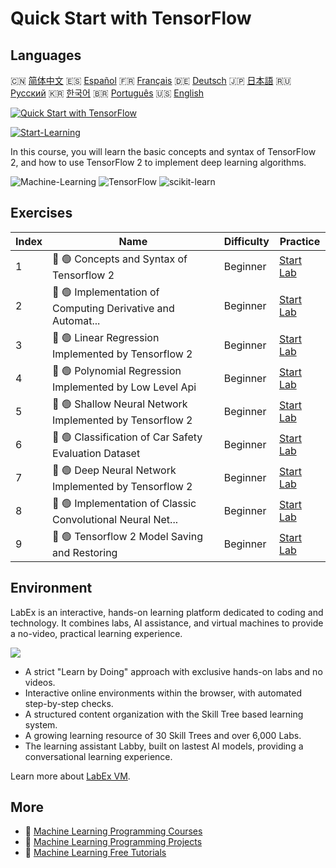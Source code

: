 # Quick Start with TensorFlow

## Languages

🇨🇳 [简体中文](README_zh.md) 🇪🇸 [Español](README_es.md) 🇫🇷 [Français](README_fr.md) 🇩🇪 [Deutsch](README_de.md) 🇯🇵 [日本語](README_ja.md) 🇷🇺 [Русский](README_ru.md) 🇰🇷 [한국어](README_ko.md) 🇧🇷 [Português](README_pt.md) 🇺🇸 [English](README.md) 

[![Quick Start with TensorFlow](https://cover-creator.labex.io/quick-start-with-tensorflow.png)](https://labex.io/courses/quick-start-with-tensorflow)

[![Start-Learning](https://img.shields.io/badge/Start-Learning-whitesmoke?style=for-the-badge)](https://labex.io/courses/quick-start-with-tensorflow)

In this course, you will learn the basic concepts and syntax of TensorFlow 2, and how to use TensorFlow 2 to implement deep learning algorithms.

![Machine-Learning](https://img.shields.io/badge/Machine-Learning-whitesmoke?style=for-the-badge&logo=machine-learning)
![TensorFlow](https://img.shields.io/badge/TensorFlow-whitesmoke?style=for-the-badge&logo=tensorflow)
![scikit-learn](https://img.shields.io/badge/scikit-learn-whitesmoke?style=for-the-badge&logo=scikit-learn)


## Exercises

|   Index | Name                                                        | Difficulty   | Practice                                                                                                                                 |
|---------|-------------------------------------------------------------|--------------|------------------------------------------------------------------------------------------------------------------------------------------|
|       1 | 📖 🟢 Concepts and Syntax of Tensorflow 2                   | Beginner     | <a target='_blank' href='https://labex.io/labs/ml-concepts-and-syntax-of-tensorflow-2-20758'>Start Lab</a>                               |
|       2 | 📖 🟢 Implementation of Computing Derivative and Automat... | Beginner     | <a target='_blank' href='https://labex.io/labs/ml-implementation-of-computing-derivative-and-automatic-differential-20785'>Start Lab</a> |
|       3 | 📖 🟢 Linear Regression Implemented by Tensorflow 2         | Beginner     | <a target='_blank' href='https://labex.io/labs/ml-linear-regression-implemented-by-tensorflow-2-20797'>Start Lab</a>                     |
|       4 | 📖 🟢 Polynomial Regression Implemented by Low Level Api    | Beginner     | <a target='_blank' href='https://labex.io/labs/ml-polynomial-regression-implemented-by-low-level-api-20803'>Start Lab</a>                |
|       5 | 📖 🟢 Shallow Neural Network Implemented by Tensorflow 2    | Beginner     | <a target='_blank' href='https://labex.io/labs/ml-shallow-neural-network-implemented-by-tensorflow-2-20809'>Start Lab</a>                |
|       6 | 📖 🟢 Classification of Car Safety Evaluation Dataset       | Beginner     | <a target='_blank' href='https://labex.io/labs/ml-classification-of-car-safety-evaluation-dataset-20756'>Start Lab</a>                   |
|       7 | 📖 🟢 Deep Neural Network Implemented by Tensorflow 2       | Beginner     | <a target='_blank' href='https://labex.io/labs/ml-deep-neural-network-implemented-by-tensorflow-2-20768'>Start Lab</a>                   |
|       8 | 📖 🟢 Implementation of Classic Convolutional Neural Net... | Beginner     | <a target='_blank' href='https://labex.io/labs/ml-implementation-of-classic-convolutional-neural-network-20784'>Start Lab</a>            |
|       9 | 📖 🟢 Tensorflow 2 Model Saving and Restoring               | Beginner     | <a target='_blank' href='https://labex.io/labs/ml-tensorflow-2-model-saving-and-restoring-20813'>Start Lab</a>                           |

## Environment

LabEx is an interactive, hands-on learning platform dedicated to coding and technology. It combines labs, AI assistance, and virtual machines to provide a no-video, practical learning experience.

![](https://tutorial-screenshot.getvm.io/images/vm-1725247253.png)

- A strict "Learn by Doing" approach with exclusive hands-on labs and no videos.
- Interactive online environments within the browser, with automated step-by-step checks.
- A structured content organization with the Skill Tree based learning system.
- A growing learning resource of 30 Skill Trees and over 6,000 Labs.
- The learning assistant Labby, built on lastest AI models, providing a conversational learning experience.

Learn more about [LabEx VM](https://support.labex.io/using-labex/virtual-machine).

## More

- 🔗 [Machine Learning Programming Courses](https://github.com/labex-labs/awesome-programming-courses)
- 🔗 [Machine Learning Programming Projects](https://github.com/labex-labs/awesome-programming-projects)
- 🔗 [Machine Learning Free Tutorials](https://github.com/labex-labs/ml-free-tutorials)

